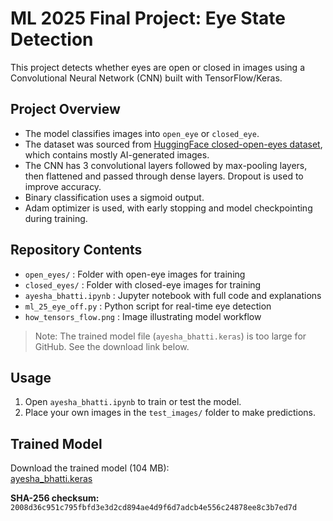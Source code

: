 # ML 2025 Final Project: Eye State Detection

This project detects whether eyes are open or closed in images using a Convolutional Neural Network (CNN) built with TensorFlow/Keras.

## Project Overview

- The model classifies images into `open_eye` or `closed_eye`.
- The dataset was sourced from [HuggingFace closed-open-eyes dataset](https://huggingface.co/datasets/MichalMlodawski/closed-open-eyes), which contains mostly AI-generated images.
- The CNN has 3 convolutional layers followed by max-pooling layers, then flattened and passed through dense layers. Dropout is used to improve accuracy.  
- Binary classification uses a sigmoid output.  
- Adam optimizer is used, with early stopping and model checkpointing during training.

## Repository Contents

- `open_eyes/` : Folder with open-eye images for training  
- `closed_eyes/` : Folder with closed-eye images for training  
- `ayesha_bhatti.ipynb` : Jupyter notebook with full code and explanations  
- `ml_25_eye_off.py` : Python script for real-time eye detection  
- `how_tensors_flow.png` : Image illustrating model workflow  

> Note: The trained model file (`ayesha_bhatti.keras`) is too large for GitHub. See the download link below.

## Usage

1. Open `ayesha_bhatti.ipynb` to train or test the model.  
2. Place your own images in the `test_images/` folder to make predictions.

## Trained Model

Download the trained model (104 MB):  
[ayesha_bhatti.keras](https://github.com/ayeshabhatti1803/ml2025_eye_state_detection/releases/download/v1.0/ayesha_bhatti.keras)  

**SHA-256 checksum:**  
`2008d36c951c795fbfd3e3d2cd894ae4d9f6d7adcb4e556c24878ee8c3b7ed7d`
